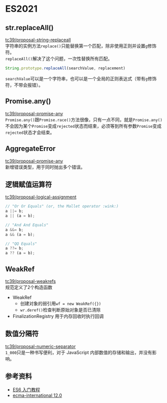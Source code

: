 # ES2021
## str.replaceAll()
[tc39/proposal-string-replaceall](https://github.com/tc39/proposal-string-replaceall)  
字符串的实例方法`replace()`只能替换第一个匹配，除非使用正则并设置`g`修饰符。  
`replaceAll()`解决了这个问题，一次性替换所有匹配。
```js
String.prototype.replaceAll(searchValue, replacement)
```
`searchValue`可以是一个字符串，也可以是一个全局的正则表达式（带有`g`修饰符，不带会报错）。

##  Promise.any()
[tc39/proposal-promise-any](https://github.com/tc39/proposal-promise-any)  
`Promise.any()`跟`Promise.race()`方法很像，只有一点不同，就是`Promise.any()`不会因为某个`Promise`变成`rejected`状态而结束，必须等到所有参数`Promise`变成`rejected`状态才会结束。

## AggregateError
[tc39/proposal-promise-any](https://github.com/tc39/proposal-promise-any)  
新增错误类型，用于同时抛出多个错误。

## 逻辑赋值运算符
[tc39/proposal-logical-assignment](https://github.com/tc39/proposal-logical-assignment)  
```js
// "Or Or Equals" (or, the Mallet operator :wink:)
a ||= b;
a || (a = b);

// "And And Equals"
a &&= b;
a && (a = b);

// "QQ Equals"
a ??= b;
a ?? (a = b);
```

## WeakRef
[tc39/proposal-weakrefs](https://github.com/tc39/proposal-weakrefs)  
规范定义了2个构造函数
- WeakRef
  - 创建对象的弱引用`wf = new WeakRef({})`
  - `wr.deref()`检查判断原始对象是否已清除
- FinalizationRegistry
  用于内存回收时执行回调

## 数值分隔符
[tc39/proposal-numeric-separator](https://github.com/tc39/proposal-numeric-separator)  
`1_000`只是一种书写便利，对于 JavaScript 内部数值的存储和输出，并没有影响。


## 参考资料
- [ES6 入门教程](https://es6.ruanyifeng.com/#README)
- [ecma-international 12.0](https://262.ecma-international.org/12.0/)